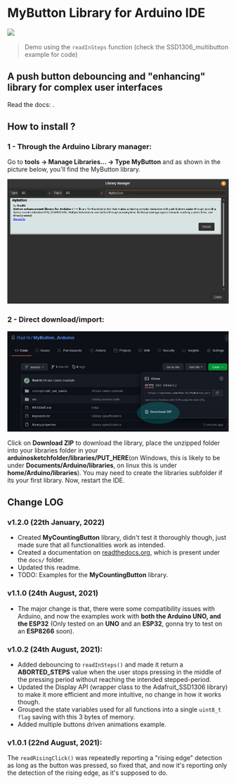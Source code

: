 # MyButton Library for Arduino IDE

<img src="images/multi_btn_1x75.gif" width=640>

> Demo using the ```readInSteps``` function (check the SSD1306_multibutton example for code)

## A push button debouncing and "enhancing" library for complex user interfaces

Read the docs: []().

## How to install ?

### 1 - Through the Arduino Library manager:

Go to **tools -> Manage Libraries... -> Type MyButton** and as shown in the picture below, you'll find the MyButton library.

<img src="images/install.png" width=640>

### 2 - Direct download/import: 

<img src="images/download.png" width=640>

Click on **Download ZIP** to download the library, place the unzipped folder into your libraries folder in your **arduinosketchfolder/libraries/PUT_HERE**(on Windows, this is likely to be under **Documents/Arduino/libraries**, on linux this is under **home/Arduino/libraries**). You may need to create the libraries subfolder if its your first library. Now, restart the IDE.

## Change LOG

### v1.2.0 (22th January, 2022)

- Created **MyCountingButton** library, didn't test it thoroughly though, just made sure that all functionalities work as intended.
- Created a documentation on [readthedocs.org](https://readthedocs.org/), which is present under the ```docs/``` folder.
- Updated this readme.
- TODO: Examples for the **MyCountingButton** library. 

### v1.1.0 (24th August, 2021)

- The major change is that, there were some compatibility issues with Arduino, and now the examples work with **both the Arduino UNO, and the ESP32** (Only tested on an **UNO** and an **ESP32**, gonna try to test on an **ESP8266** soon).

### v1.0.2 (24th August, 2021):

- Added debouncing to ```readInSteps()``` and made it return a **ABORTED_STEPS** value when the user stops pressing in the middle of the pressing period without reaching the intended stepped-period.
- Updated the Display API (wrapper class to the Adafruit_SSD1306 library) to make it more efficient and more intuitive, no change in how it works though.
- Grouped the state variables used for all functions into a single ```uint8_t flag``` saving with this 3 bytes of memory.
- Added multiple buttons driven animations example.

### v1.0.1 (22nd August, 2021):

The ```readRisingClick()``` was repeatedly reporting a "rising edge" detection as long as the button was pressed, so fixed that, and now it's reporting only the detection of the rising edge, as it's supposed to do.
